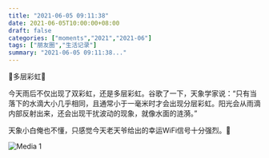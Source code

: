 ```yaml
---
title: "2021-06-05 09:11:38"
date: 2021-06-05T10:00:00+08:00
draft: false
categories: ["moments","2021","2021-06"]
tags: ["朋友圈","生活记录"]
summary: "2021-06-05 09:11:38..."
---
```


🌈多层彩虹🌈

今天雨后不仅出现了双彩虹，还是多层彩虹。谷歌了一下，天象学家说：“只有当落下的水滴大小几乎相同，且通常小于一毫米时才会出现分层彩虹。阳光会从雨滴内部反射出来，还会出现干扰波动的现象，就像水面的涟漪。”

天象小白俺也不懂，只感觉今天老天爷给出的幸运WiFi信号十分强烈。🤭

![Media 1](/Moments/photos/2021-06-05/202106050911380.jpg)

